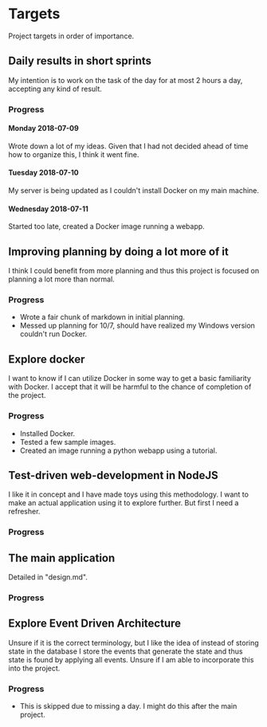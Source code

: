 # Targets

Project targets in order of importance.

## Daily results in short sprints

My intention is to work on the task of the day for at most 2 hours a day, accepting any kind of result. 

### Progress

#### Monday 2018-07-09

Wrote down a lot of my ideas. Given that I had not decided ahead of time how to organize this, I think it went fine.

#### Tuesday 2018-07-10

My server is being updated as I couldn't install Docker on my main machine.

#### Wednesday 2018-07-11

Started too late, created a Docker image running a webapp.


## Improving planning by doing a lot more of it

I think I could benefit from more planning and thus this project is focused on planning a lot more than normal.

### Progress

* Wrote a fair chunk of markdown in initial planning.
* Messed up planning for 10/7, should have realized my Windows version couldn't run Docker.


## Explore docker

I want to know if I can utilize Docker in some way to get a basic familiarity with Docker. I accept that it will be harmful to the chance of completion of the project.

### Progress

* Installed Docker.
* Tested a few sample images.
* Created an image running a python webapp using a tutorial.


## Test-driven web-development in NodeJS

I like it in concept and I have made toys using this methodology. I want to make an actual application using it to explore further. But first I need a refresher.

### Progress


## The main application

Detailed in "design.md".

### Progress


## Explore Event Driven Architecture

Unsure if it is the correct terminology, but I like the idea of instead of storing state in the database I store the events that generate the state and thus state is found by applying all events. Unsure if I am able to incorporate this into the project.

### Progress

* This is skipped due to missing a day. I might do this after the main project.

